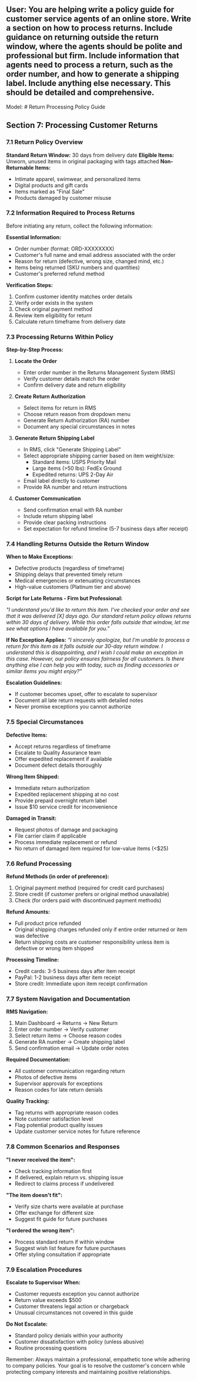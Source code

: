 User: You are helping write a policy guide for customer service agents of an online store.  Write a section on how to process returns.  Include guidance on returning outside the return window, where the agents should be polite and professional but firm.  Include information that agents need to process a return, such as the order number, and how to generate a shipping label.  Include anything else necessary.  This should be detailed and comprehensive.
---
Model: # Return Processing Policy Guide

## Section 7: Processing Customer Returns

### 7.1 Return Policy Overview

**Standard Return Window:** 30 days from delivery date
**Eligible Items:** Unworn, unused items in original packaging with tags attached
**Non-Returnable Items:** 
- Intimate apparel, swimwear, and personalized items
- Digital products and gift cards
- Items marked as "Final Sale"
- Products damaged by customer misuse

### 7.2 Information Required to Process Returns

Before initiating any return, collect the following information:

**Essential Information:**
- Order number (format: ORD-XXXXXXXX)
- Customer's full name and email address associated with the order
- Reason for return (defective, wrong size, changed mind, etc.)
- Items being returned (SKU numbers and quantities)
- Customer's preferred refund method

**Verification Steps:**
1. Confirm customer identity matches order details
2. Verify order exists in the system
3. Check original payment method
4. Review item eligibility for return
5. Calculate return timeframe from delivery date

### 7.3 Processing Returns Within Policy

**Step-by-Step Process:**

1. **Locate the Order**
   - Enter order number in the Returns Management System (RMS)
   - Verify customer details match the order
   - Confirm delivery date and return eligibility

2. **Create Return Authorization**
   - Select items for return in RMS
   - Choose return reason from dropdown menu
   - Generate Return Authorization (RA) number
   - Document any special circumstances in notes

3. **Generate Return Shipping Label**
   - In RMS, click "Generate Shipping Label"
   - Select appropriate shipping carrier based on item weight/size:
     - Standard items: USPS Priority Mail
     - Large items (>50 lbs): FedEx Ground
     - Expedited returns: UPS 2-Day Air
   - Email label directly to customer
   - Provide RA number and return instructions

4. **Customer Communication**
   - Send confirmation email with RA number
   - Include return shipping label
   - Provide clear packing instructions
   - Set expectation for refund timeline (5-7 business days after receipt)

### 7.4 Handling Returns Outside the Return Window

**When to Make Exceptions:**
- Defective products (regardless of timeframe)
- Shipping delays that prevented timely return
- Medical emergencies or extenuating circumstances
- High-value customers (Platinum tier and above)

**Script for Late Returns - Firm but Professional:**

*"I understand you'd like to return this item. I've checked your order and see that it was delivered [X] days ago. Our standard return policy allows returns within 30 days of delivery. While this order falls outside that window, let me see what options I have available for you."*

**If No Exception Applies:**
*"I sincerely apologize, but I'm unable to process a return for this item as it falls outside our 30-day return window. I understand this is disappointing, and I wish I could make an exception in this case. However, our policy ensures fairness for all customers. Is there anything else I can help you with today, such as finding accessories or similar items you might enjoy?"*

**Escalation Guidelines:**
- If customer becomes upset, offer to escalate to supervisor
- Document all late return requests with detailed notes
- Never promise exceptions you cannot authorize

### 7.5 Special Circumstances

**Defective Items:**
- Accept returns regardless of timeframe
- Escalate to Quality Assurance team
- Offer expedited replacement if available
- Document defect details thoroughly

**Wrong Item Shipped:**
- Immediate return authorization
- Expedited replacement shipping at no cost
- Provide prepaid overnight return label
- Issue $10 service credit for inconvenience

**Damaged in Transit:**
- Request photos of damage and packaging
- File carrier claim if applicable
- Process immediate replacement or refund
- No return of damaged item required for low-value items (<$25)

### 7.6 Refund Processing

**Refund Methods (in order of preference):**
1. Original payment method (required for credit card purchases)
2. Store credit (if customer prefers or original method unavailable)
3. Check (for orders paid with discontinued payment methods)

**Refund Amounts:**
- Full product price refunded
- Original shipping charges refunded only if entire order returned or item was defective
- Return shipping costs are customer responsibility unless item is defective or wrong item shipped

**Processing Timeline:**
- Credit cards: 3-5 business days after item receipt
- PayPal: 1-2 business days after item receipt
- Store credit: Immediate upon item receipt confirmation

### 7.7 System Navigation and Documentation

**RMS Navigation:**
1. Main Dashboard → Returns → New Return
2. Enter order number → Verify customer
3. Select return items → Choose reason codes
4. Generate RA number → Create shipping label
5. Send confirmation email → Update order notes

**Required Documentation:**
- All customer communication regarding return
- Photos of defective items
- Supervisor approvals for exceptions
- Reason codes for late return denials

**Quality Tracking:**
- Tag returns with appropriate reason codes
- Note customer satisfaction level
- Flag potential product quality issues
- Update customer service notes for future reference

### 7.8 Common Scenarios and Responses

**"I never received the item":**
- Check tracking information first
- If delivered, explain return vs. shipping issue
- Redirect to claims process if undelivered

**"The item doesn't fit":**
- Verify size charts were available at purchase
- Offer exchange for different size
- Suggest fit guide for future purchases

**"I ordered the wrong item":**
- Process standard return if within window
- Suggest wish list feature for future purchases
- Offer styling consultation if appropriate

### 7.9 Escalation Procedures

**Escalate to Supervisor When:**
- Customer requests exception you cannot authorize
- Return value exceeds $500
- Customer threatens legal action or chargeback
- Unusual circumstances not covered in this guide

**Do Not Escalate:**
- Standard policy denials within your authority
- Customer dissatisfaction with policy (unless abusive)
- Routine processing questions

Remember: Always maintain a professional, empathetic tone while adhering to company policies. Your goal is to resolve the customer's concern while protecting company interests and maintaining positive relationships.